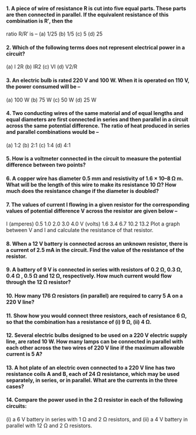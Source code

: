 
#### 1. A piece of wire of resistance R is cut into five equal parts. These parts are then connected in parallel. If the equivalent resistance of this combination is R′, then the
ratio R/R′ is –
(a) 1/25 (b) 1/5 (c) 5 (d) 25
#### 2. Which of the following terms does not represent electrical power in a circuit?
(a) I
2R (b) IR2
(c) VI (d) V2/R
#### 3. An electric bulb is rated 220 V and 100 W. When it is operated on 110 V, the power consumed will be –
(a) 100 W (b) 75 W (c) 50 W (d) 25 W
#### 4. Two conducting wires of the same material and of equal lengths and equal diameters are first connected in series and then parallel in a circuit across the same potential difference. The ratio of heat produced in series and parallel combinations would be –
(a) 1:2 (b) 2:1 (c) 1:4 (d) 4:1
#### 5. How is a voltmeter connected in the circuit to measure the potential difference between two points?
#### 6. A copper wire has diameter 0.5 mm and resistivity of 1.6 × 10–8 Ω m. What will be the length of this wire to make its resistance 10 Ω? How much does the resistance change if the diameter is doubled?
#### 7. The values of current I flowing in a given resistor for the corresponding values of potential difference V across the resistor are given below –
I (amperes) 0.5 1.0 2.0 3.0 4.0
V (volts) 1.6 3.4 6.7 10.2 13.2
Plot a graph between V and I and calculate the resistance of that resistor.
#### 8. When a 12 V battery is connected across an unknown resistor, there is a current of 2.5 mA in the circuit. Find the value of the resistance of the resistor.
#### 9. A battery of 9 V is connected in series with resistors of 0.2 Ω, 0.3 Ω, 0.4 Ω , 0.5 Ω and 12 Ω, respectively. How much current would flow through the 12 Ω resistor?
#### 10. How many 176 Ω resistors (in parallel) are required to carry 5 A on a 220 V line?
#### 11. Show how you would connect three resistors, each of resistance 6 Ω, so that the combination has a resistance of (i) 9 Ω, (ii) 4 Ω.
#### 12. Several electric bulbs designed to be used on a 220 V electric supply line, are rated 10 W. How many lamps can be connected in parallel with each other across the two wires of 220 V line if the maximum allowable current is 5 A?
#### 13. A hot plate of an electric oven connected to a 220 V line has two resistance coils A and B, each of 24 Ω resistance, which may be used separately, in series, or in parallel. What are the currents in the three cases?
#### 14. Compare the power used in the 2 Ω resistor in each of the following circuits: 
(i) a 6 V battery in series with 1 Ω and 2 Ω resistors, and 
(ii) a 4 V battery in parallel with 12 Ω and 2 Ω resistors.

